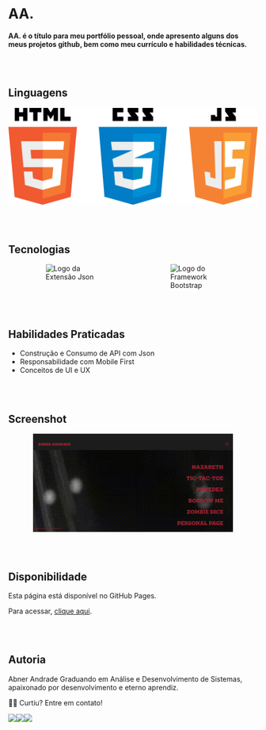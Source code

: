 # AA.

**AA. é o título para meu portfólio pessoal, onde apresento alguns dos meus projetos github, bem como meu currículo e habilidades técnicas.**

<br><br>
## Linguagens

<div style="display: flex; max-width: 100%; justify-content: space-around;">
  <img style="width:100%;" src="./to_readme/html-css-js.png">
</div>

<br><br>
## Tecnologias

<div style="display: flex; max-width: 100%; justify-content: space-around;">
    <img style="width:20%;" src="https://img.icons8.com/color-glass/96/null/json.png" alt="Logo da Extensão Json">
    <img style="width:20%;" src="https://img.icons8.com/color/96/null/bootstrap.png" alt="Logo do Framework Bootstrap">
    
</div>

<br><br>
## Habilidades Praticadas

- Construção e Consumo de API com Json
- Responsabilidade com Mobile First
- Conceitos de UI e UX


<br><br>
## Screenshot

<div style="display: flex; max-width: 100%; justify-content: space-around;">
     <img style="height: auto; width: 80%;" src="./to_readme/screenshot.png" alt="Print da página">
</div>


<br><br>
## Disponibilidade

Esta página está disponível no GitHub Pages. 

Para acessar, <a href = "https://aa-abnerandrade.github.io/portfolio_aa/" target="_blank">clique aqui</a>.

<br><br>
## Autoria

Abner Andrade Graduando em Análise e Desenvolvimento de Sistemas, apaixonado por desenvolvimento e eterno aprendiz.

👋🏽 Curtiu? Entre em contato!
<div style="display: flex">
  <a href = "https://www.linkedin.com/in/abnerandrade/"><img src="https://img.icons8.com/color/64/null/linkedin-circled--v1.png" target="_blank"></a>
  <a href = "https://api.whatsapp.com/send?phone=5521973257039&text=Oi,%20Abner.%20Curti%20teu%20Portfólio.%20%20Vamos%20trabalhar%20juntos?"><img src="https://img.icons8.com/color/64/null/whatsapp--v1.png" target="_blank"></a>
  <a href = "mailto:aa.abnerandrade@outlook.com.br"><img src="https://img.icons8.com/fluency/64/null/microsoft-outlook-2019.png" target="_blank"></a>
</div>

